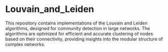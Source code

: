 # Louvain_and_Leiden
This repository contains implementations of the Louvain and Leiden algorithms, designed for community detection in large networks. The algorithms are optimized for efficient and accurate clustering of nodes based on their connectivity, providing insights into the modular structure of complex networks.
